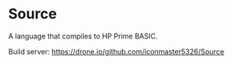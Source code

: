 Source
======

A language that compiles to HP Prime BASIC.

Build server: https://drone.io/github.com/iconmaster5326/Source